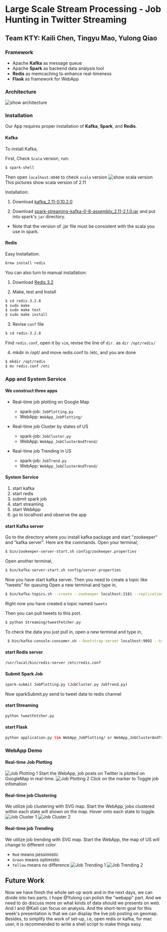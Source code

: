 # Large Scale Stream Processing - Job Hunting in Twitter Streaming

## Team KTY: Kaili Chen, Tingyu Mao, Yulong Qiao

### Framework

- Apache **Kafka** as message queue
- Apache **Spark** as backend data analysis tool
- **Redis** as memcaching to enhance real-timeness
- **Flask** as framework for WebApp

### Architecture
![show architecture](https://cldup.com/qoPbmkcl9t.png)

### Installation
Our App requires proper installation of **Kafka**, **Spark**, and **Redis**.

#### Kafka
To install Kafka,

First, Check ```Scala``` version, run:

```sh
$ spark-shell
```

Then open ```localhost:4040``` to check ```scala``` version
![show scala version](https://cldup.com/9KM9Z3gsp9.png)
This pictures show scala version of 2.11

Installation: 

1. Download [kafka_2.11-0.10.2.0]

2. Download [spark-streaming-kafka-0-8-assembly_2.11-2.1.0.jar] and put into spark's ```jar``` directory.
  - Note that the version of .jar file must be consistent with the scala you use in spark. 

#### Redis

Easy Installation:

```sh
brew install redis
```

You can also turn to manual installation:

1. Download [Redis 3.2]

2. Make, test and Install
```sh
$ cd redis-3.2.8
$ sudo make
$ sudo make test
$ sudo make install
```
3. Revise ```conf``` file

```sh
$ cd redis-3.2.8
```

Find ```redis.conf```, open it by ```vim```, revise the line of ```dir.``` as ```dir /opt/redis/```

4. mkdir in /opt/ and move redis.conf to /etc, and you are done

```sh
$ mkdir /opt/redis
$ mv redis.conf /etc
```

### App and System Service

#### We construct three apps
- Real-time job plotting on Google Map
  - spark-job: ```JobPlotting.py```
  - WebApp: ```WebApp_JobPlotting/```

- Real-time job Cluster by states of US
  - spark-job: ```JobCluster.py```
  - WebApp: ```WebApp_JobClusterAndTrend/```
  
- Real-time job Trending in US
  - spark-job: ```JobTrend.py```
  - WebApp: ```WebApp_JobClusterAndTrend/```

#### System Service
1. start kafka
2. start redis
3. submit spark job
4. start streaming
4. start WebApp
5. go to localhost and observe the app


#### start Kafka server
Go to the directory where you install kafka package and start "zookeeper" and "kafka server". Here are the commands.
Open your terminal,

```sh
$ bin/zookeeper-server-start.sh config/zookeeper.properties
```

Open another terminal,

```sh
$ bin/kafka-server-start.sh config/server.properties
```

Now you have start kafka server. Then you need to create a topic like "tweets" for queuing
Open a new terminal and type in,

```sh
$ bin/kafka-topics.sh --create --zookeeper localhost:2181 --replication-factor 1 --partitions 1 --topic tweets
```
Right now you have created a topic named ```tweets```

Then you can pull tweets to this port. 

```sh
$ python Streaming/tweetFetcher.py
```

To check the data you just pull in, open a new terminal and type in,

```sh
 $ bin/kafka-console-consumer.sh --bootstrap-server localhost:9092 --topic tweets
```

#### start Redis server

```sh
/usr/local/bin/redis-server /etc/redis.conf
```

#### Submit Spark Job

```sh
spark-submit JobPlotting.py (JobCluster.py JobTrend.py)
```
Now sparkSubmit.py send to tweet data to redis channel

#### start Streaming

```sh
python tweetFetcher.py
```

#### start Flask

```sh
python application.py (in WebApp_JobPlotting/ or WebApp_JobClusterAndTrend/)
```

### WebApp Demo

#### Real-time Job Plotting

![Job Plotting 1](https://cldup.com/aMp_SqjYMe.png)
Start the WebApp, job posts on Twitter is plotted on GoogleMap in real-time.
![Job Plotting 2](https://cldup.com/y27QA7Dj5W.png)
Click on the marker to Toggle job infomation

#### Real-time job Clustering
We utilize job clustering with SVG map. 
Start the WebApp, jobs clustered within each state will shown on the map. Hover onto each state to toggle.
![Job Cluster 1](https://cldup.com/3prpkE4DfT.png)
![Job Cluster 2](https://cldup.com/u5sGZSo1Xg.png)

#### Real-time job Trending
We utilize job trending with SVG map.
Start the WebApp, the map of US will change to different color
- ```Red``` means pessimistic
- ```Green``` means optimistic
- ```Yellow``` means no difference
![Job Trending 1](https://cldup.com/Ro0O8FHQhq.png)
![Job Trending 2](https://cldup.com/-Ahzd8eLf6.png)

## Future Work
Now we have finish the whole set-up work and in the next days, we can divide into two parts. I hope @Yulong can polish the "webapp" part. And we need to do discuss more on what kinds of data should we presents on web. And I and @Kaili can focus on analysis. And the short-term goal for this week's presentation is that we can display the live job posting on geomap. Besides, to simplify the work of set-up, i.e, open redis or kafka, for mac user, it is recommended to write a shell script to make things easy.





[kafka_2.11-0.10.2.0]:<https://kafka.apache.org/downloads>
[spark-streaming-kafka-0-8-assembly_2.11-2.1.0.jar]:<https://mvnrepository.com/artifact/org.apache.spark/spark-streaming-kafka-0-8-assembly_2.11/2.1.0>
[Redis 3.2]:<https://redis.io/download>
[Arch]:<https://github.com/kailichen/StreamProcessing/blob/master/resources/architecture.png>
